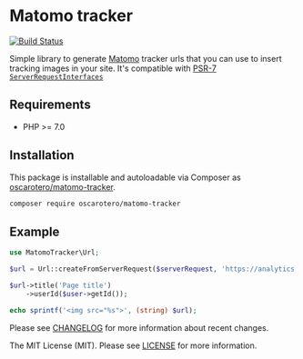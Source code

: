 # Matomo tracker

[![Build Status](https://travis-ci.com/oscarotero/matomo-tracker.svg?branch=master)](https://travis-ci.com/oscarotero/matomo-tracker)

Simple library to generate [Matomo](https://matomo.org/) tracker urls that you can use to insert tracking images in your site.
It's compatible with [PSR-7 `ServerRequestInterfaces`](https://www.php-fig.org/psr/psr-7/#321-psrhttpmessageserverrequestinterface)

## Requirements

* PHP >= 7.0

## Installation

This package is installable and autoloadable via Composer as [oscarotero/matomo-tracker](https://packagist.org/packages/oscarotero/matomo-tracker).

```sh
composer require oscarotero/matomo-tracker
```

## Example

```php
use MatomoTracker\Url;

$url = Url::createFromServerRequest($serverRequest, 'https://analytics.example.com/piwik.php', 1);

$url->title('Page title')
    ->userId($user->getId());

echo sprintf('<img src="%s">', (string) $url);
```


Please see [CHANGELOG](CHANGELOG.md) for more information about recent changes.

The MIT License (MIT). Please see [LICENSE](LICENSE) for more information.
